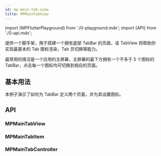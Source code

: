 ```yaml
---
id: mp-main-tab-view
title: MPMainTabView
---
```


import {MPFlutterPlayground} from './0-playground.mdx';
import {API} from './0-api.mdx';

提供一个脚手架，用于搭建一个拥有底部 TabBar 的页面，该 TabView 将帮助你实现最基本的 Tab 图标渲染，Tab 页切换等能力。

最常用的情况是一个应用的主屏幕，主屏幕的最下方拥有一个不多于 5 个图标的 TabBar，点击每一个图标均可切换到相应的页面。

## 基本用法

<MPFlutterPlayground source="/zh/samples/main_tab_view.txt" height="500px" />

本例子演示了如何为 TabBar 定义两个页面，并为其设置图标。

## API

### MPMainTabView

<API name="tabs" 
     type="List<MPMainTabItem>" 
     desc="页面列表" 
     more="必填" />

<API name="loadingBuilder" 
     type="WidgetBuilder?" 
     desc="页面加载状态下的 Placeholder" 
     more="非必填" />

<API name="tabBarBuilder" 
     type="Widget Function(BuildContext, int)?" 
     desc="可以通过该 builder 自定义 TabBar 渲染内容" 
     more="非必填" />

<API name="controller" 
     type="MPMainTabController?" 
     desc="Tab 控制器，用于控制页面切换。" 
     more="非必填" />

<API name="keepAlive" 
     type="Bool" 
     desc="默认值为 false，当该值为 true 时，Tab 切换后，页面状态会被保留。" 
     more="非必填" />

### MPMainTabItem

<API name="activeTabWidget" 
     type="Widget" 
     desc="激活态的图标组件" 
     more="必填" />

<API name="inactiveTabWidget" 
     type="Widget" 
     desc="非激活态的图标组件" 
     more="必填" />

<API name="builder" 
     type="WidgetBuilder" 
     desc="该 Tab 对应的页面内容，必须包含一个带有 MPScaffold 的 Widget。" 
     more="必填" />

### MPMainTabController

<API name="currentPage" 
     type="int" 
     desc="当前页码，从 0 开始。" 
     more="只读" />

<API name="void jumpToPage(int page)" 
     type="method" 
     desc="以无动画方式切换到指定页码" 
     more="" />